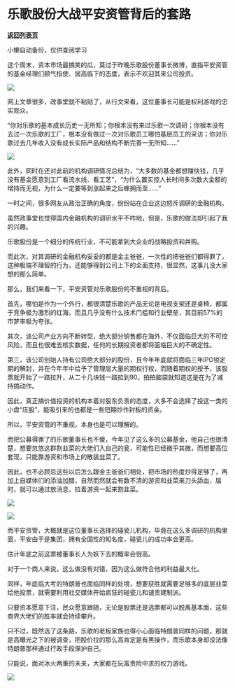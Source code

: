 # 乐歌股份大战平安资管背后的套路

[**返回列表页**](/gzh/政事堂2019)

小懒自动备份，仅供查阅学习

这个周末，资本市场最搞笑的瓜，莫过于昨晚乐歌股份董事长微博，直指平安资管的基金经理们颐气指使、居高临下的态度，表示不欢迎其来公司投资。

  

![](https://mmbiz.qpic.cn/mmbiz_png/rxhS23yu8cP3JRkLMFoWia4mszDg8E4J4ysd8jyIeuaA0Ns1Bj8XEovG0W9GD9TfDLL5TmVH1PK60ffEZvkNcyg/640?wx_fmt=png)

  

网上文章很多，政事堂就不粘贴了，从行文来看，这位董事长可能是权利游戏的忠实观众。

  

“你对乐歌的基本成长历史一无所知；你根本没有来过乐歌一次调研；你根本没有去过一次乐歌的工厂，根本没有做过一次对乐歌员工哪怕基层员工的采访；你对乐歌过去几年收入没有成长实际产品和结构不断完善一无所知……”

  

![](https://mmbiz.qpic.cn/mmbiz_gif/rxhS23yu8cP3JRkLMFoWia4mszDg8E4J4KKfsXbfUG3B0GKLKMNlsRhiaKNiarhc7FSERic4FqsKEH7Q01urP3Tv1g/640?wx_fmt=gif)

  

此外，同时在还对此前的机构调研情况总结为，“大多数的基金都想赚快钱，几乎没有基金愿意到工厂看流水线、看工艺”，“为什么置实控人长时间多次数大金额的增持而无视，为什么一定要等到涨起来之后蜂拥而至……”

  

一时之间，很多网友从政治正确的角度，纷纷站在企业这边怒斥调研的金融机构。

  

虽然政事堂也觉得国内金融机构的调研水平不咋地，但是，乐歌的做法却引起了我的兴趣。

  

乐歌股份是一个细分的传统行业，不可能拿到大企业的战略投资和并购。

  

而此次，对其调研的金融机构妥妥的都是金主爸爸，一次性的把爸爸们都得罪了，这种极端不理智的行为，还能够得到公司上下的全面支持，很显然，这事儿没大家想的那么简单。

  

那么，我们来看一下，平安资管对乐歌股份的不重视的背后。

  

首先，哪怕是作为一个外行，都很清楚乐歌的产品无论是电视支架还是桌椅，都属于竞争极为激烈的红海，而且几乎没有什么技术门槛和行业壁垒，其目前57%的市梦率极为夸张。

  

其次，该公司产业方向不断转型，绝大部分销售都在海外，不仅面临巨大的不可控风险，而且也很难去核实数据，任何的长期投资者都将面临巨大的不确定性。

  

第三，该公司创始人持有公司绝大部分的股份，且今年年底就将面临三年IPO锁定期的解封，并在今年年中给予了管理层大量的期权行权，而随着期权的授予，该股票就开始了一路拉升，从二十几块钱一路拉到90，拍拍脑袋就知道这是在为了减持搞动作。  

  

因此，真正搞价值投资的机构本着对股东负责的态度，大多不会选择了投这一类的小盘“庄股”，能吸引来的也都是一些短期炒作封板的资金。

  

所以，平安资管的不重视，本身也是可以理解的。  

  

而把公募得罪了的乐歌董事长也不傻，今年见了这么多的公募基金，他自己也很清楚，想要忽悠这群割韭菜的大佬们入自己的瓮，可能性已经微乎其微，而想要高位套现，只能靠游资和市场上的散装韭菜了。

  

因此，也不必顾忌这些以后怎么跟金主爸爸们相处，把市场的热度炒得足够了，再加上自媒体们的添油加醋，自然而然就会有数不清的游资和韭菜来刀头舔血，届时，就可以通过放消息，拉着游资一起来割韭菜。

  

![](https://mmbiz.qpic.cn/mmbiz_png/rxhS23yu8cP3JRkLMFoWia4mszDg8E4J4lMbEAvqtqJ60QrudmjicMzEbOYfoOIeNhHoNnBicxZRc793OmVfUI8zQ/640?wx_fmt=png)

![](https://mmbiz.qpic.cn/mmbiz_png/rxhS23yu8cP3JRkLMFoWia4mszDg8E4J4E8Tb2YEhKLYicY5nQdKia2icrRrWnXQXmALVEQhvvRaDYXXXtWZePRjrg/640?wx_fmt=png)

  

而平安资管，大概就是这位董事长选择的碰瓷儿机构，毕竟在这么多调研的机构里面，平安由于是集团，拥有全国性的知名度，碰瓷儿的成功率会更高。  

  

估计年底之前这票被董事长人为妖下去的概率会很高。

  

对于一个商人来说，这么做没有对错，因为这么做符合他的利益最大化。  

  

同样，年底临大考的特朗普也面临同样的处境，想要获胜就需要足够多的底层韭菜给他投票，就需要利用社交媒体开始疯狂的碰瓷儿和谴责建制派。

  

只要资本愿意下注，民众愿意跟随，无论是股票还是选票都可以脱离基本面，这些商界大佬们的胜率就会持续攀升。  

  

只不过，既然选了这条路，乐歌的老板家族也得小心面临特朗普同样的问题，那就是高曝光之下的被调查，把股价拉的那么高肯定是有黑操作，而乐歌本身却没法像特朗普那样通过行政手段保护自己。

  

只能说，面对冰火两重的未来，大家都在玩富贵险中求的权力游戏。  

  

![](https://mmbiz.qpic.cn/mmbiz_jpg/rxhS23yu8cPp0iaKAfe0ZsWfgGcY72o9Nror8TicrtnlDsqzY7y4Kum4fM3X0FMEGlbvm9HvZUiaETSnLt4DHNLbQ/640?wx_fmt=jpeg)

